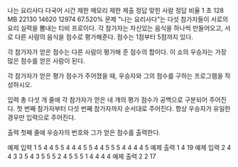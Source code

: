 나는 요리사다 다국어
시간 제한	메모리 제한	제출	정답	맞힌 사람	정답 비율
1 초	128 MB	22130	14620	12974	67.520%
문제
"나는 요리사다"는 다섯 참가자들이 서로의 요리 실력을 뽐내는 티비 프로이다. 각 참가자는 자신있는 음식을 하나씩 만들어오고, 서로 다른 사람의 음식을 점수로 평가해준다. 점수는 1점부터 5점까지 있다.

각 참가자가 얻은 점수는 다른 사람이 평가해 준 점수의 합이다. 이 쇼의 우승자는 가장 많은 점수를 얻은 사람이 된다.

각 참가자가 얻은 평가 점수가 주어졌을 때, 우승자와 그의 점수를 구하는 프로그램을 작성하시오.

입력
총 다섯 개 줄에 각 참가자가 얻은 네 개의 평가 점수가 공백으로 구분되어 주어진다. 첫 번째 참가자부터 다섯 번째 참가자까지 순서대로 주어진다. 항상 우승자가 유일한 경우만 입력으로 주어진다.

출력
첫째 줄에 우승자의 번호와 그가 얻은 점수를 출력한다.

예제 입력 1 
5 4 4 5
5 4 4 4
5 5 4 4
5 5 5 4
4 4 4 5
예제 출력 1 
4 19
예제 입력 2 
4 4 3 3
5 4 3 5
5 5 2 4
5 5 5 1
4 4 4 4
예제 출력 2 
2 17